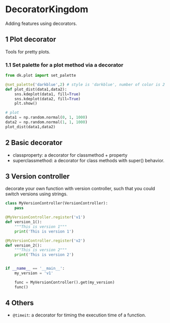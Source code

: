 # DecoratorKingdom
Adding features using decorators.
## 1 Plot decorator
Tools for pretty plots.
### 1.1 Set palette for a plot method via a decorator
```python
from dk.plot import set_palette

@set_palette('darkblue',2) # style is 'darkblue', number of color is 2
def plot_dist(data1,data2):
    sns.kdeplot(data1, fill=True)
    sns.kdeplot(data2, fill=True)
    plt.show()

# plot
data1 = np.random.normal(0, 1, 1000)
data2 = np.random.normal(1, 1, 1000)
plot_dist(data1,data2)
```
## 2 Basic decorator
- classproperty: a decorator for classmethod + property
- superclassmethod: a decorator for class methods with super() behavior.

## 3 Version controller
decorate your own function with version controller, such that you could switch versions using strings.
```python
class MyVersionController(VersionController):
    pass

@MyVersionController.register('v1')
def version_1():
    """This is version 1"""
    print('This is version 1')

@MyVersionController.register('v2')
def version_2():
    """This is version 2"""
    print('This is version 2')


if __name__ == '__main__':
    my_version = 'v1'

    func = MyVersionController().get(my_version)
    func()
```
## 4 Others
- `@timeit`: a decorator for timing the execution time of a function.